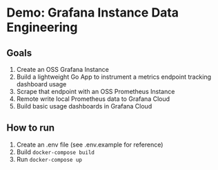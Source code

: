# Demo: Grafana Instance Data Engineering
## Goals
1. Create an OSS Grafana Instance
2. Build a lightweight Go App to instrument a metrics endpoint tracking dashboard usage
3. Scrape that endpoint with an OSS Prometheus Instance
4. Remote write local Prometheus data to Grafana Cloud
5. Build basic usage dashboards in Grafana Cloud

## How to run
1. Create an .env file (see .env.example for reference)
2. Build `docker-compose build`
3. Run `docker-compose up`